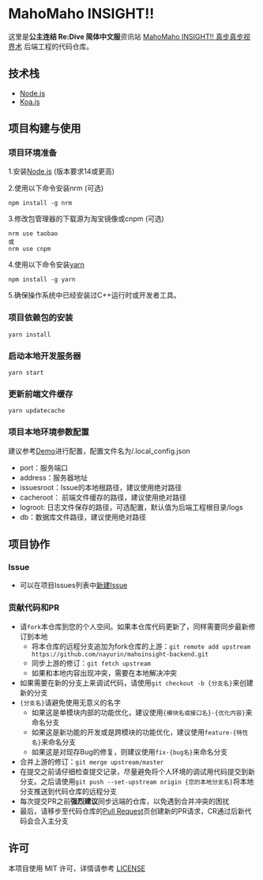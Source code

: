 # MahoMaho INSIGHT!!
这里是**公主连结 Re:Dive 简体中文服**资讯站 [MahoMaho INSIGHT!! 真步真步视界术](https://mahomaho-insight.info) 后端工程的代码仓库。

## 技术栈
- [Node.js](https://nodejs.org/zh-cn/)
- [Koa.js](https://github.com/koajs/koa/)

## 项目构建与使用
### 项目环境准备
1.安装[Node.js](https://nodejs.org/zh-cn/) (版本要求14或更高)

2.使用以下命令安装nrm (可选)
```
npm install -g nrm
```
3.修改包管理器的下载源为淘宝镜像或cnpm (可选)
```
nrm use taobao
或
nrm use cnpm
```
4.使用以下命令安装[yarn](https://classic.yarnpkg.com/zh-Hans/)
```
npm install -g yarn
```
5.确保操作系统中已经安装过C++运行时或开发者工具。

### 项目依赖包的安装
```
yarn install
```

### 启动本地开发服务器
```
yarn start
```

### 更新前端文件缓存
```
yarn updatecache
```

### 项目本地环境参数配置
建议参考[Demo](https://github.com/nayurin/mahoinsight-backend/blob/master/.local_config.demo)进行配置，配置文件名为/.local_config.json
* port：服务端口
* address：服务器地址
* issuesroot：Issue的本地根路径，建议使用绝对路径
* cacheroot： 前端文件缓存的路径，建议使用绝对路径
* logroot: 日志文件保存的路径，可选配置，默认值为后端工程根目录/logs
* db：数据库文件路径，建议使用绝对路径

## 项目协作
### Issue
- 可以在项目Issues列表中[新建Issue](https://github.com/nayurin/mahoinsight-backend/issues/new)

### 贡献代码和PR
- 请```fork```本仓库到您的个人空间。如果本仓库代码更新了，同样需要同步最新修订到本地
  * 将本仓库的远程分支追加为fork仓库的上游：```git remote add upstream https://github.com/nayurin/mahoinsight-backend.git```
  * 同步上游的修订：```git fetch upstream```
  * 如果和本地内容出现冲突，需要在本地解决冲突
- 如果需要在新的分支上来调试代码，请使用```git checkout -b {分支名}```来创建新的分支
- ```{分支名}```请避免使用无意义的名字
  * 如果这是单模块内部的功能优化，建议使用```{模块名或接口名}-{优化内容}```来命名分支
  * 如果这是新功能的开发或是跨模块的功能优化，建议使用```feature-{特性名}```来命名分支
  * 如果这是对现存Bug的修复，则建议使用```fix-{bug名}```来命名分支
- 合并上游的修订：```git merge upstream/master```
- 在提交之前请仔细检查提交记录，尽量避免将个人环境的调试用代码提交到新分支。之后请使用```git push --set-upstream origin {您的本地分支名}```将本地分支推送到代码仓库的远程分支
- 每次提交PR之前**强烈建议**同步远端的仓库，以免遇到合并冲突的困扰
- 最后，请移步至代码仓库的[Pull Request](https://github.com/nayurin/mahoinsight-backend/pulls)页创建新的PR请求，CR通过后新代码会合入主分支

## 许可
本项目使用 MIT 许可，详情请参考 [LICENSE](https://github.com/nayurin/mahoinsight-backend/blob/master/LICENSE)